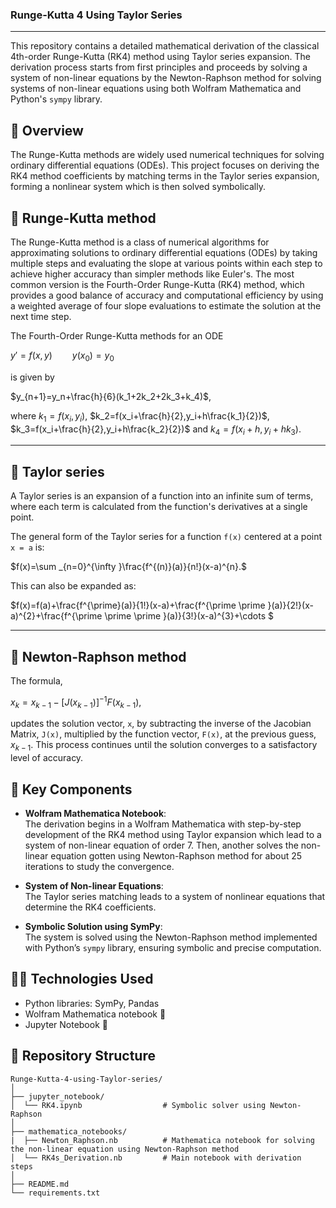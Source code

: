 ### Runge-Kutta 4 Using Taylor Series
---
This repository contains a detailed mathematical derivation of the classical 4th-order Runge-Kutta (RK4) method using Taylor series expansion. The derivation process starts from first principles and proceeds by solving a system of non-linear equations by the Newton-Raphson method for solving systems of non-linear equations using both Wolfram Mathematica and Python's `sympy` library.


## 📘 Overview

The Runge-Kutta methods are widely used numerical techniques for solving ordinary differential equations (ODEs). This project focuses on deriving the RK4 method coefficients by matching terms in the Taylor series expansion, forming a nonlinear system which is then solved symbolically.

## 🔢 Runge-Kutta method

The Runge-Kutta method is a class of numerical algorithms for approximating solutions to ordinary differential equations (ODEs) by taking multiple steps and evaluating the slope at various points within each step to achieve higher accuracy than simpler methods like Euler's. The most common version is the Fourth-Order Runge-Kutta (RK4) method, which provides a good balance of accuracy and computational efficiency by using a weighted average of four slope evaluations to estimate the solution at the next time step. 

The Fourth-Order Runge-Kutta methods for an ODE

$y'=f(x,y) \qquad y(x_0)=y_0$

is given by

$y_{n+1}=y_n+\frac{h}{6}(k_1+2k_2+2k_3+k_4)$,

where $k_1=f(x_i,y_i)$, $k_2=f(x_i+\frac{h}{2},y_i+h\frac{k_1}{2})$, $k_3=f(x_i+\frac{h}{2},y_i+h\frac{k_2}{2})$ and $k_4=f(x_i+h,y_i+hk_3)$.

---

## 🔢 Taylor series

A Taylor series is an expansion of a function into an infinite sum of terms, where each term is calculated from the function's derivatives at a single point.

The general form of the Taylor series for a function `f(x)` centered at a point `x = a` is:

$f(x)=\sum _{n=0}^{\infty }\frac{f^{(n)}(a)}{n!}(x-a)^{n}.$

This can also be expanded as:

$f(x)=f(a)+\frac{f^{\prime}(a)}{1!}(x-a)+\frac{f^{\prime \prime }(a)}{2!}(x-a)^{2}+\frac{f^{\prime \prime \prime }(a)}{3!}(x-a)^{3}+\cdots $

---

## 🔢 Newton-Raphson method

The formula,

$x_k=x_{k-1}-[J(x_{k-1})]^{-1}F(x_{k-1})$,

updates the solution vector, `x`, by subtracting the inverse of the Jacobian Matrix, `J(x)`, multiplied by the function vector, `F(x)`, at the previous guess, $x_{k-1}$. This process continues until the solution converges to a satisfactory level of accuracy. 


## 🧮 Key Components

- **Wolfram Mathematica Notebook**:  
  The derivation begins in a Wolfram Mathematica with step-by-step development of the RK4 method using Taylor expansion which lead to a system of non-linear equation of order 7. Then, another solves the non-linear equation gotten using Newton-Raphson method for about 25 iterations to study the convergence. 

- **System of Non-linear Equations**:  
  The Taylor series matching leads to a system of nonlinear equations that determine the RK4 coefficients.

- **Symbolic Solution using SymPy**:  
  The system is solved using the Newton-Raphson method implemented with Python’s `sympy` library, ensuring symbolic and precise computation.


## 🧑‍💻 Technologies Used

- Python libraries: SymPy, Pandas
- Wolfram Mathematica notebook 📓
- Jupyter Notebook 📓


## 📂 Repository Structure
```
Runge-Kutta-4-using-Taylor-series/
│
├── jupyter_notebook/
│  └── RK4.ipynb                  # Symbolic solver using Newton-Raphson
│
├── mathematica_notebooks/
|  ├── Newton_Raphson.nb          # Mathematica notebook for solving the non-linear equation using Newton-Raphson method 
│  └── RK4s_Derivation.nb         # Main notebook with derivation steps
│
├── README.md
└── requirements.txt
```


